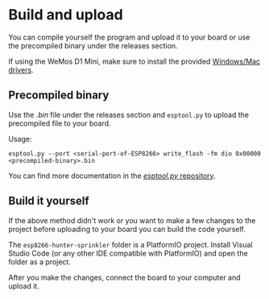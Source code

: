 # Build and upload

You can compile yourself the program and upload it to your board or use the precompiled binary under the releases section.

If using the WeMos D1 Mini, make sure to install the provided [Windows/Mac drivers](https://docs.wemos.cc/en/latest/ch340_driver.html).

## Precompiled binary

Use the *.bin* file under the releases section and `esptool.py` to upload the precompiled file to your board.

Usage:

    esptool.py --port <serial-port-of-ESP8266> write_flash -fm dio 0x00000 <precompiled-binary>.bin

You can find more documentation in the [*esptool.py* repository](https://github.com/espressif/esptool/).

## Build it yourself

If the above method didn't work or you want to make a few changes to the project before uploading to your board you can build the code yourself.

The `esp8266-hunter-sprinkler` folder is a PlatformIO project. Install Visual Studio Code (or any other IDE compatible with PlatformIO) and open the folder as a project.

After you make the changes, connect the board to your computer and upload it.
